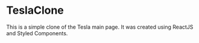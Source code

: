 # TeslaClone

This is a simple clone of the Tesla main page. It was created using ReactJS and Styled Components.
